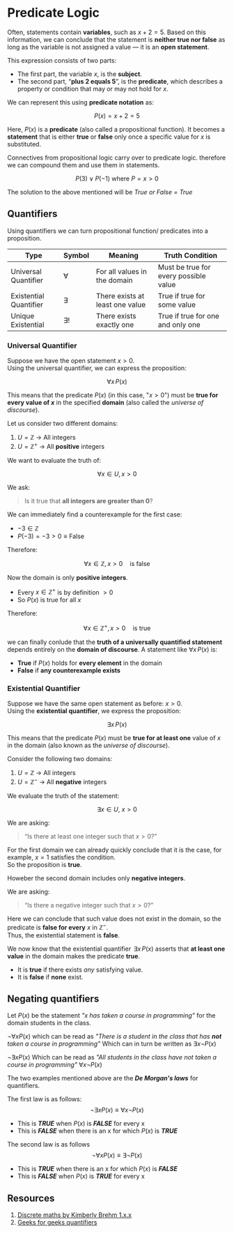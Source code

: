 # Predicate Logic

Often, statements contain **variables**, such as $x + 2 = 5$. Based on this information, we can conclude that the statement is **neither true nor false** as long as the variable is not assigned a value — it is an **open statement**.

This expression consists of two parts:

- The first part, the variable $x$, is the **subject**.
- The second part, “**plus 2 equals 5**”, is the **predicate**, which describes a property or condition that may or may not hold for $x$.

We can represent this using **predicate notation** as:

$$
P(x) = x + 2 = 5
$$

Here, $P(x)$ is a **predicate** (also called a propositional function). It becomes a **statement** that is either **true** or **false** only once a specific value for $x$ is substituted.

Connectives from propositional logic carry over to predicate logic. therefore we can compound them and use them in statements.

$$
P(3) \lor P(-1) \text{ where } P= x \gt 0
$$

The solution to the above mentioned will be *True or False = True*

## Quantifiers

Using quantifiers we can turn propositional function/ predicates into a proposition.

| Type                   | Symbol     | Meaning                         | Truth Condition                       |
| ---------------------- | ---------- | ------------------------------- | ------------------------------------- |
| Universal Quantifier   | $\forall$  | For all values in the domain    | Must be true for every possible value |
| Existential Quantifier | $\exists$  | There exists at least one value | True if true for some value           |
| Unique Existential     | $\exists!$ | There exists exactly one        | True if true for one and only one     |

### Universal Quantifier

Suppose we have the open statement $x > 0$.  
Using the universal quantifier, we can express the proposition:

$$
\forall x\, P(x)
$$

This means that the predicate $P(x)$ (in this case, "$x > 0$") must be **true for every value of $x$** in the specified **domain** (also called the *universe of discourse*).

Let us consider two different domains:

1. $U = \mathbb{Z}$ → All integers  
2. $U = \mathbb{Z}^+$ → All **positive** integers

We want to evaluate the truth of:

$$
\forall x \in U,\, x > 0
$$

We ask:

> Is it true that **all integers are greater than 0**?

We can immediately find a counterexample for the first case:

- $-3 \in \mathbb{Z}$
- $P(-3) = -3 > 0 \equiv \text{False}$

Therefore:

$$
\forall x \in \mathbb{Z},\, x > 0 \quad \text{is false}
$$

Now the domain is only **positive integers**.

- Every $x \in \mathbb{Z}^+$ is by definition $> 0$
- So $P(x)$ is true for all $x$

Therefore:

$$
\forall x \in \mathbb{Z}^+,\, x > 0 \quad \text{is true}
$$

we can finally conlude that the **truth of a universally quantified statement** depends entirely on the **domain of discourse**. A statement like $\forall x\, P(x)$ is:

- **True** if $P(x)$ holds for **every element** in the domain
- **False** if **any counterexample exists**

### Existential Quantifier

Suppose we have the same open statement as before: $x > 0$.  
Using the **existential quantifier**, we express the proposition:

$$
\exists x\, P(x)
$$

This means that the predicate $P(x)$ must be **true for at least one** value of $x$ in the domain (also known as the *universe of discourse*).

Consider the following two domains:

1. $U = \mathbb{Z}$ → All integers  
2. $U = \mathbb{Z}^-$ → All **negative** integers

We evaluate the truth of the statement:

$$
\exists x \in U,\ x > 0
$$

We are asking:  
> “Is there at least one integer such that $x > 0$?”

For the first domain we can already quickly conclude that it is the case, for example, $x = 1$ satisfies the condition.  
So the proposition is **true**.

Howeber the second domain includes only **negative integers**.

We are asking:  
> “Is there a negative integer such that $x > 0$?”

Here we can conclude that such value does not exist in the domain, so the predicate is **false for every** $x$ in $\mathbb{Z}^-$.  
Thus, the existential statement is **false**.

We now know that the existential quantifier $\,\exists x\,P(x)$ asserts that **at least one value** in the domain makes the predicate **true**.  

- It is **true** if there exists *any* satisfying value.
- It is **false** if **none** exist.

## Negating quantifiers

Let $P(x)$ be the statement *"x has taken a course in programming"* for the domain students in the class.

$\neg \forall xP(x)$ which can be read as *"There is a student in the class that has **not** taken a course in programming"* Which can in turn be written as $\exists x \neg P(x)$

$\neg \exists x P(x)$ Which can be read as *"All students in the class have not taken a course in programming"* $\forall x \neg P(x)$

The two examples mentioned above are the ***De Morgan's laws*** for quantifiers.

The first law is as follows:
$$
\neg \exists x P(x) \equiv \forall x \neg P(x)
$$

- This is ***TRUE*** when $P(x)$ is ***FALSE*** for every x
- This is ***FALSE*** when there is an x for which $P(x)$ is ***TRUE***

The second law is as follows
$$
\neg \forall x P(x) \equiv \exists \neg P(x)
$$

- This is ***TRUE*** when there is an x for which $P(x)$ is ***FALSE***
- This is ***FALSE*** when $P(x)$ is ***TRUE*** for every x

## Resources

1. [Discrete maths by Kimberly Brehm 1.x.x](https://youtube.com/playlist?list=PLl-gb0E4MII28GykmtuBXNUNoej-vY5Rz&feature=shared)
2. [Geeks for geeks quantifiers](https://www.geeksforgeeks.org/mathematic-logic-predicates-quantifiers/)